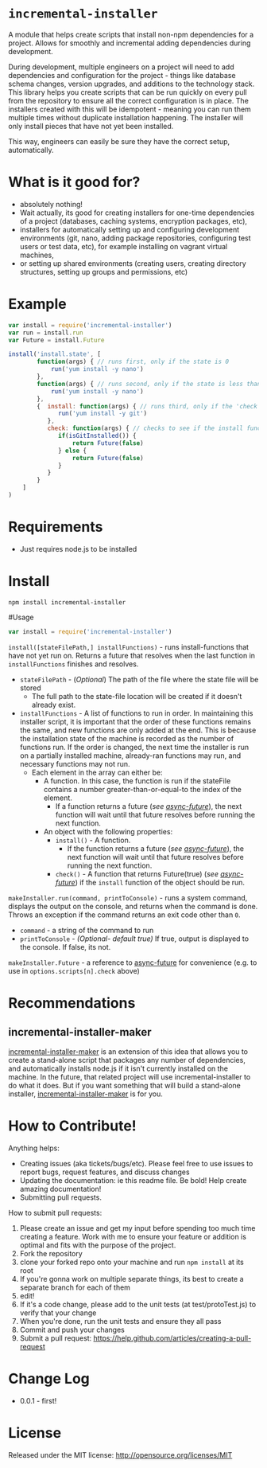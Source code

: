 
`incremental-installer`
=====

A module that helps create scripts that install non-npm dependencies for a project. Allows for smoothly and incremental adding dependencies during development.

During development, multiple engineers on a project will need to add dependencies and configuration for the project - things like database schema changes, version upgrades, and additions to the technology stack. This library helps you create scripts that can be run quickly on every pull from the repository to ensure all the correct configuration is in place. The installers created with this will be idempotent - meaning you can run them multiple times without duplicate installation happening. The installer will only install pieces that have not yet been installed.

This way, engineers can easily be sure they have the correct setup, automatically.

What is it good for?
==============
* absolutely nothing!
* Wait actually, its good for creating installers for one-time dependencies of a project (databases, caching systems, encryption packages, etc),
* installers for automatically setting up and configuring development environments (git, nano, adding package repositories, configuring test users or test data, etc), for example installing on vagrant virtual machines,
* or setting up shared environments (creating users, creating directory structures, setting up groups and permissions, etc)


Example
=======

```javascript
var install = require('incremental-installer')
var run = install.run
var Future = install.Future

install('install.state', [
        function(args) { // runs first, only if the state is 0
            run('yum install -y nano')
        },
        function(args) { // runs second, only if the state is less than 1
			run('yum install -y nano')
        },
        {  install: function(args) { // runs third, only if the 'check' function returns true
              run('yum install -y git')
           },
           check: function(args) { // checks to see if the install function of this object should be run
              if(isGitInstalled()) {
                  return Future(false)
              } else {
                  return Future(false)
              }
           }
        }
    ]
)
 ```

Requirements
===========

* Just requires node.js to be installed

Install
=======

```
npm install incremental-installer
```

#Usage

```javascript
var install = require('incremental-installer')
```

`install([stateFilePath,] installFunctions)` - runs install-functions that have not yet run on. Returns a future that resolves when the last function in `installFunctions` finishes and resolves.

 * `stateFilePath` - (*Optional*) The path of the file where the state file will be stored
   * The full path to the state-file location will be created if it doesn't already exist.
 * `installFunctions` - A list of functions to run in order. In maintaining this installer script, it is important that the order of these functions remains the same, and new functions are only added at the end. This is because the installation state of the machine is recorded as the number of functions run. If the order is changed, the next time the installer is run on a partially installed machine, already-ran functions may run, and necessary functions may not run.
   * Each element in the array can either be:
     * A function. In this case, the function is run if the stateFile contains a number greater-than-or-equal-to the index of the element.
       * If a function returns a future (*see [async-future](https://github.com/fresheneesz/asyncFuture)*), the next function will wait until that future resolves before running the next function.
     * An object with the following properties:
       * `install()` - A function.
         * If the function returns a future (*see [async-future](https://github.com/fresheneesz/asyncFuture)*), the next function will wait until that future resolves before running the next function.
       * `check()` - A function that returns Future(true) (*see [async-future](https://github.com/fresheneesz/asyncFuture)*) if the `install` function of the object should be run.

`makeInstaller.run(command, printToConsole)` - runs a system command, displays the output on the console, and returns when the command is done. Throws an exception if the command returns an exit code other than `0`.
 * `command` - a string of the command to run
 * `printToConsole` - *(Optional- default true)* If true, output is displayed to the console. If false, its not.

`makeInstaller.Future` - a reference to [async-future](https://github.com/fresheneesz/asyncFuture) for convenience (e.g. to use in `options.scripts[n].check` above)

Recommendations
======


## incremental-installer-maker

[incremental-installer-maker](https://github.com/fresheneesz/incremental-installer-maker) is an extension of this idea that allows you to create a stand-alone script that packages any number of dependencies, and automatically installs node.js if it isn't currently installed on the machine. In the future, that related project will  use incremental-installer to do what it does. But if you want something that will build a stand-alone installer, [incremental-installer-maker](https://github.com/fresheneesz/incremental-installer-maker) is for you.

How to Contribute!
============

Anything helps:

* Creating issues (aka tickets/bugs/etc). Please feel free to use issues to report bugs, request features, and discuss changes
* Updating the documentation: ie this readme file. Be bold! Help create amazing documentation!
* Submitting pull requests.

How to submit pull requests:

1. Please create an issue and get my input before spending too much time creating a feature. Work with me to ensure your feature or addition is optimal and fits with the purpose of the project.
2. Fork the repository
3. clone your forked repo onto your machine and run `npm install` at its root
4. If you're gonna work on multiple separate things, its best to create a separate branch for each of them
5. edit!
6. If it's a code change, please add to the unit tests (at test/protoTest.js) to verify that your change
7. When you're done, run the unit tests and ensure they all pass
8. Commit and push your changes
9. Submit a pull request: https://help.github.com/articles/creating-a-pull-request


Change Log
=========

* 0.0.1 - first!

License
=======
Released under the MIT license: http://opensource.org/licenses/MIT
